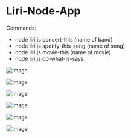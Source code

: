 # Liri-Node-App

Commands:

- node liri.js concert-this (name of band)
- node liri.js spotify-this-song (name of song)
- node liri.js movie-this (name of movie)
- node liri.js do-what-is-says 

![image](https://user-images.githubusercontent.com/24906805/57029854-f065f100-6c10-11e9-87f5-1ddac603b874.png)

![image](https://user-images.githubusercontent.com/24906805/57029944-2c995180-6c11-11e9-9e90-2fa3b2993c27.png)

![image](https://user-images.githubusercontent.com/24906805/57029967-3f138b00-6c11-11e9-83f4-d972c9366de9.png)

![image](https://user-images.githubusercontent.com/24906805/57030002-5e121d00-6c11-11e9-8f18-32d2923d5569.png)

![image](https://user-images.githubusercontent.com/24906805/57030024-6d916600-6c11-11e9-9767-e2b1df7ac776.png)

![image](https://user-images.githubusercontent.com/24906805/57030040-797d2800-6c11-11e9-9d3d-612f74f0e90e.png)


